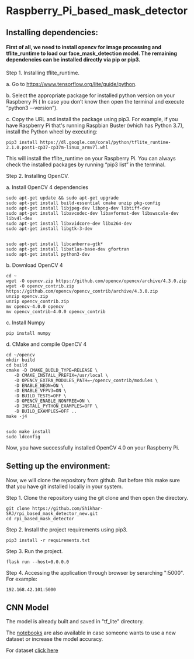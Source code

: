 # Raspberry_Pi_based_mask_detector


## Installing dependencies:

#### First of all, we need to install opencv for image processing and tflite_runtime to load our face_mask_detection model. The remaining dependencies can be installed directly via pip or pip3.

Step 1. Installing tflite_runtime.
  
  a. Go to https://www.tensorflow.org/lite/guide/python.
  
  b. Select the appropriate package for installed python version on your Raspberry Pi ( In case you don’t know then open the terminal and execute “python3 --version”).
  
  c. Copy the URL and install the package using pip3. For example, if you have Raspberry Pi that's running Raspbian Buster (which has Python 3.7), install the Python wheel by executing:

    
    pip3 install https://dl.google.com/coral/python/tflite_runtime-2.1.0.post1-cp37-cp37m-linux_armv7l.whl

   

This will install the tflite_runtime on your Raspberry Pi. You can always check the installed packages by running “pip3 list” in the terminal.

 

 

Step 2. Installing OpenCV.

 a. Install OpenCV 4 dependencies

    sudo apt-get update && sudo apt-get upgrade
    sudo apt-get install build-essential cmake unzip pkg-config
    sudo apt-get install libjpeg-dev libpng-dev libtiff-dev
    sudo apt-get install libavcodec-dev libavformat-dev libswscale-dev libv4l-dev
    sudo apt-get install libxvidcore-dev libx264-dev
    sudo apt-get install libgtk-3-dev


    sudo apt-get install libcanberra-gtk*
    sudo apt-get install libatlas-base-dev gfortran
    sudo apt-get install python3-dev

 
 b. Download OpenCV 4

    cd ~
    wget -O opencv.zip https://github.com/opencv/opencv/archive/4.3.0.zip
    wget -O opencv_contrib.zip https://github.com/opencv/opencv_contrib/archive/4.3.0.zip
    unzip opencv.zip
    unzip opencv_contrib.zip
    mv opencv-4.0.0 opencv
    mv opencv_contrib-4.0.0 opencv_contrib

 
 c. Install Numpy

    pip install numpy

 
 d. CMake and compile OpenCV 4

    cd ~/opencv
    mkdir build
    cd build
    cmake -D CMAKE_BUILD_TYPE=RELEASE \
       -D CMAKE_INSTALL_PREFIX=/usr/local \
       -D OPENCV_EXTRA_MODULES_PATH=~/opencv_contrib/modules \
       -D ENABLE_NEON=ON \
       -D ENABLE_VFPV3=ON \
       -D BUILD_TESTS=OFF \
       -D OPENCV_ENABLE_NONFREE=ON \
       -D INSTALL_PYTHON_EXAMPLES=OFF \
       -D BUILD_EXAMPLES=OFF ..
    make -j4


    sudo make install
    sudo ldconfig


Now, you have successfully installed OpenCV 4.0 on your Raspberry Pi. 
 

 
## Setting up the environment:

Now, we will clone the repository from github. But before this make sure that you have git installed locally in your system.

 

Step 1. Clone the repository using the git clone and then open the directory.

    git clone https://github.com/Shikhar-SRJ/rpi_based_mask_detector_new.git
    cd rpi_based_mask_detector 

 

Step 2. Install the project requirements using pip3.

    pip3 install -r requirements.txt

 

Step 3. Run the project.

    flask run --host=0.0.0.0

 

Step 4. Accessing the application through browser by serarching "<ip address of your raspberry pi>:5000". For example:

    192.168.42.101:5000



## CNN Model

The model is already built and saved in "tf_lite" directory.

The [notebooks](https://github.com/Shikhar-SRJ/face_mask_detection_model.git) are also available in case someone wants to use a new dataset or increase the model accuracy.

For dataset [click here](https://drive.google.com/drive/folders/1e6cSXUrhGrYAv6FbLCFM627BPnFXYz4G?usp=sharing)
